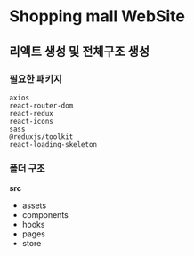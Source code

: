 # Shopping mall WebSite
## 리액트 생성 및 전체구조 생성
### 필요한 패키지
```
axios
react-router-dom
react-redux
react-icons
sass
@reduxjs/toolkit
react-loading-skeleton
```
### 폴더 구조
**src**
- assets
- components
- hooks
- pages
- store
